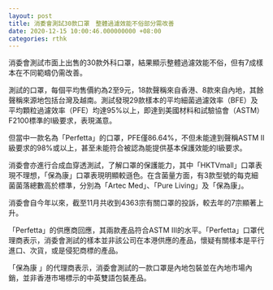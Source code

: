 ```yaml
---
layout: post
title: 消委會測試30款口罩　整體過濾效能不俗部分需改善
date: 2020-12-15 10:00:46.000000000 +08:00
categories: rthk
---
```


消委會測試市面上出售的30款外科口罩，結果顯示整體過濾效能不俗，但有7成樣本在不同範疇仍需改善。

測試的口罩，每個平均售價約為2至9元，18款聲稱來自香港、8款來自內地，其餘聲稱來源地包括台灣及越南。測試發現29款樣本的平均細菌過濾效率（BFE）及平均顆粒過濾效率（PFE）均達95%以上，即達到美國材料和試驗協會（ASTM）F2100標準的I級要求，表現滿意。

但當中一款名為「Perfetta」的口罩，PFE僅86.64%，不但未能達到聲稱ASTM II級要求的98%或以上，甚至未能符合被認為能提供基本保護效能的I級要求。

消委會亦進行合成血穿透測試，了解口罩的保護能力，其中「HKTVmall」口罩表現不理想，「保為康」口罩表現明顯較遜色。在含菌量方面，有3款型號的每克細菌菌落總數高於標準，分別為「Artec Med」、「Pure Living」及「保為康」。

消委會自今年以來，截至11月共收到4363宗有關口罩的投訴，較去年的7宗顯著上升。

「Perfetta」的供應商回應，其兩款產品符合ASTM III的水平。「Perfetta」口罩代理商表示，消委會測試的樣本並非該公司在本港供應的產品，懷疑有關樣本是平行進口、次貨，或是侵犯商標的產品。

「保為康 」的代理商表示，消委會測試的一款口罩是內地包裝並在內地市場內銷，並非香港市埸標示的中英雙語包裝產品。
